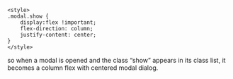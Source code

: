  
```
<style>  
.modal.show {  
	display:flex !important;  
	flex-direction: column;  
	justify-content: center;  
}  
</style>
```
  

so when a modal is opened and the class “show” appears in its class list, it becomes a column flex with centered modal dialog.